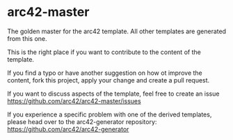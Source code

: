 # arc42-master

The golden master for the arc42 template. All other templates are generated from this one.

This is the right place if you want to contribute to the content of the template.

If you find a typo or have another suggestion on how ot improve the content, fork this project, apply your change and create a pull request.

If you want to discuss aspects of the template, feel free to create an issue https://github.com/arc42/arc42-master/issues

If you experience a specific problem with one of the derived templates, please head over to the arc42-generator repository: https://github.com/arc42/arc42-generator

